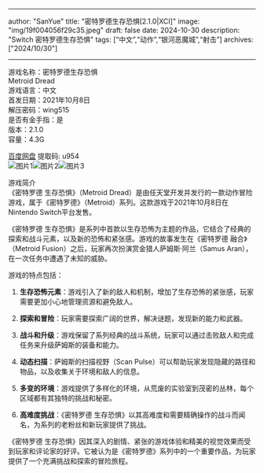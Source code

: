 
---
author: "SanYue"
title: "密特罗德生存恐惧[2.1.0|XCI]"
image: "img/19f004056f29c35.jpeg"
draft: false
date: 2024-10-30
description: "Switch 密特罗德生存恐惧"
tags: [“中文”,“动作”,“银河恶魔城”,“射击”]
archives: ["2024/10/30"]

---

游戏名称：密特罗德生存恐惧   
Metroid Dread    
游戏语言：中文  
首发日期：2021年10月8日  
解压密码：wing515  
是否有金手指：是  
版本：2.1.0   
容量：4.3G

[百度网盘](https://pan.baidu.com/s/1h6om4ZW9sJt-YeLCxO7iww) 提取码: u954  
![图片1](img/0e4b5b53.jpg)![图片2](img/c969952e.jpg)![图片3](img/beddc100.jpg)  

游戏简介  
《密特罗德 生存恐惧》（Metroid Dread）是由任天堂开发并发行的一款动作冒险游戏，属于《密特罗德》（Metroid）系列。这款游戏于2021年10月8日在Nintendo Switch平台发售。

《密特罗德 生存恐惧》是系列中首款以生存恐怖为主题的作品，它结合了经典的探索和战斗元素，以及新的恐怖和紧张感。游戏的故事发生在《密特罗德 融合》（Metroid Fusion）之后，玩家再次扮演赏金猎人萨姆斯·阿兰（Samus Aran），在一次任务中遭遇了未知的威胁。

游戏的特点包括：

1. **生存恐怖元素**：游戏引入了新的敌人和机制，增加了生存恐怖的紧张感，玩家需要更加小心地管理资源和避免敌人。

2. **探索和冒险**：玩家需要探索广阔的世界，解决谜题，发现新的能力和武器。

3. **战斗和升级**：游戏保留了系列经典的战斗系统，玩家可以通过击败敌人和完成任务来升级萨姆斯的装备和能力。

4. **动态扫描**：萨姆斯的扫描视野（Scan Pulse）可以帮助玩家发现隐藏的路径和物品，以及收集关于环境和敌人的信息。

5. **多变的环境**：游戏提供了多样化的环境，从荒废的实验室到茂密的丛林，每个区域都有其独特的挑战和秘密。

6. **高难度挑战**：《密特罗德 生存恐惧》以其高难度和需要精确操作的战斗而闻名，为系列的老粉丝和新玩家提供了挑战。

《密特罗德 生存恐惧》因其深入的剧情、紧张的游戏体验和精美的视觉效果而受到玩家和评论家的好评。它被认为是《密特罗德》系列中的一个重要作品，为玩家提供了一个充满挑战和探索的冒险旅程。
